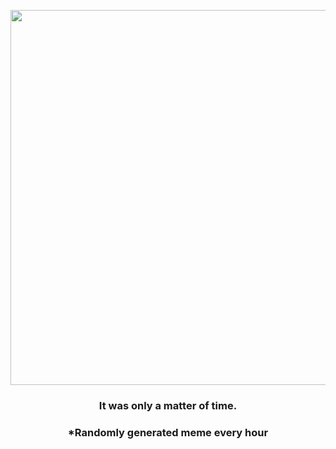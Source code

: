<p align="center">
        <img src="https://i.redd.it/asi7zaj1l5x91.jpg" width="600" height="600">
        </p>
        <h3 align="center">It was only a matter of time.</h3>
        <h3 align="center">*Randomly generated meme every hour</h3>
    